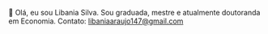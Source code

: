 👋 Olá, eu sou Libania Silva.
Sou graduada, mestre e atualmente doutoranda em Economia.
Contato: libaniaaraujo147@gmail.com

<!---
libaniaraujo/libaniaraujo is a ✨ special ✨ repository because its `README.md` (this file) appears on your GitHub profile.
You can click the Preview link to take a look at your changes.
--->
